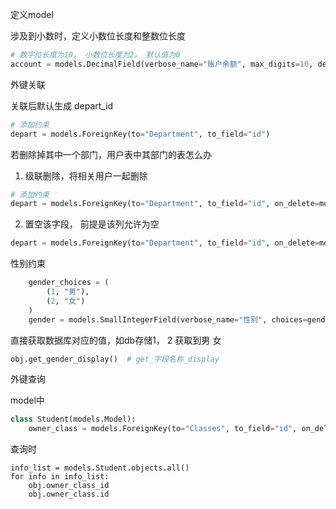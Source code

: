 定义model

涉及到小数时，定义小数位长度和整数位长度

```python
# 数字位长度为10， 小数位长度为2， 默认值为0
account = models.DecimalField(verbose_name="账户余额", max_digits=10, decimal_places=2, default=0)
```

外键关联

关联后默认生成 depart_id

```python
# 添加约束
depart = models.ForeignKey(to="Department", to_field="id")
```



若删除掉其中一个部门，用户表中其部门的表怎么办

1. 级联删除，将相关用户一起删除

```python
# 添加约束
depart = models.ForeignKey(to="Department", to_field="id", on_delete=models.CASCADE)
```

2. 置空该字段， 前提是该列允许为空

```python
depart = models.ForeignKey(to="Department", to_field="id", on_delete=models.SET_NULL, null=True, blank=True)
```



性别约束

```python
    gender_choices = (
        (1, "男"),
        (2, "女")
    )
    gender = models.SmallIntegerField(verbose_name="性别", choices=gender_choices)
```

直接获取数据库对应的值，如db存储1， 2     获取到男 女

```python
obj.get_gender_display()  # get_字段名称_display
```



外键查询

model中

```python
class Student(models.Model):
    owner_class = models.ForeignKey(to="Classes", to_field="id", on_delete=models.CASCADE)
```

查询时

```
info_list = models.Student.objects.all()
for info in info_list:
	obj.owner_class_id
	obj.owner_class.id
```


